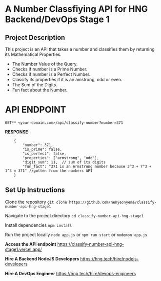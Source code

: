 # A Number Classfiying API for HNG Backend/DevOps Stage 1

## Project Description
This project is an API that takes a number and classifies them by returning its Mathematical Properties.
* The Number Value of the Query.
* Checks if number is a Prime Number.
* Checks if number is a Perfect Number.
* Classify its properties if it is an amstrong, odd or even.
* The Sum of the Digits.
* Fun fact about the Number.

# API ENDPOINT
`GET** <your-domain.com>/api/classify-number?number=371`

**RESPONSE**
```
    {
        "number": 371,
        "is_prime": false,
        "is_perfect": false,
        "properties": ["armstrong", "odd"],
        "digit_sum": 11,  // sum of its digits
        "fun_fact": "371 is an Armstrong number because 3^3 + 7^3 + 1^3 = 371" //gotten from the numbers API
    }
```
## Set Up Instructions
Clone the repository 
`git clone https://github.com/nenyeonyema/classify-number-api-hng-stage1`

Navigate to the project directory `cd classify-number-api-hng-stage1`

Install dependencies `npm install`

Run the project locally `node app.js` or `npm run start` or `nodemon app.js`

**Access the API endpoint**
https://classify-number-api-hng-stage1.vercel.app/

**Hire A Backend NodeJS Developers** https://hng.tech/hire/nodejs-developers

**Hire A DevOps Engineer** https://hng.tech/hire/devops-engineers
